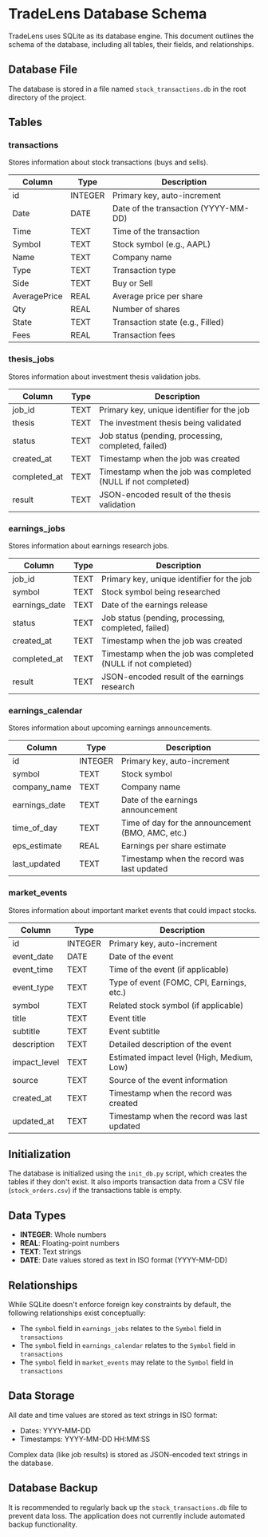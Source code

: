 # TradeLens Database Schema

TradeLens uses SQLite as its database engine. This document outlines the schema of the database, including all tables, their fields, and relationships.

## Database File

The database is stored in a file named `stock_transactions.db` in the root directory of the project.

## Tables

### transactions

Stores information about stock transactions (buys and sells).

| Column | Type | Description |
|--------|------|-------------|
| id | INTEGER | Primary key, auto-increment |
| Date | DATE | Date of the transaction (YYYY-MM-DD) |
| Time | TEXT | Time of the transaction |
| Symbol | TEXT | Stock symbol (e.g., AAPL) |
| Name | TEXT | Company name |
| Type | TEXT | Transaction type |
| Side | TEXT | Buy or Sell |
| AveragePrice | REAL | Average price per share |
| Qty | REAL | Number of shares |
| State | TEXT | Transaction state (e.g., Filled) |
| Fees | REAL | Transaction fees |

### thesis_jobs

Stores information about investment thesis validation jobs.

| Column | Type | Description |
|--------|------|-------------|
| job_id | TEXT | Primary key, unique identifier for the job |
| thesis | TEXT | The investment thesis being validated |
| status | TEXT | Job status (pending, processing, completed, failed) |
| created_at | TEXT | Timestamp when the job was created |
| completed_at | TEXT | Timestamp when the job was completed (NULL if not completed) |
| result | TEXT | JSON-encoded result of the thesis validation |

### earnings_jobs

Stores information about earnings research jobs.

| Column | Type | Description |
|--------|------|-------------|
| job_id | TEXT | Primary key, unique identifier for the job |
| symbol | TEXT | Stock symbol being researched |
| earnings_date | TEXT | Date of the earnings release |
| status | TEXT | Job status (pending, processing, completed, failed) |
| created_at | TEXT | Timestamp when the job was created |
| completed_at | TEXT | Timestamp when the job was completed (NULL if not completed) |
| result | TEXT | JSON-encoded result of the earnings research |

### earnings_calendar

Stores information about upcoming earnings announcements.

| Column | Type | Description |
|--------|------|-------------|
| id | INTEGER | Primary key, auto-increment |
| symbol | TEXT | Stock symbol |
| company_name | TEXT | Company name |
| earnings_date | TEXT | Date of the earnings announcement |
| time_of_day | TEXT | Time of day for the announcement (BMO, AMC, etc.) |
| eps_estimate | REAL | Earnings per share estimate |
| last_updated | TEXT | Timestamp when the record was last updated |

### market_events

Stores information about important market events that could impact stocks.

| Column | Type | Description |
|--------|------|-------------|
| id | INTEGER | Primary key, auto-increment |
| event_date | DATE | Date of the event |
| event_time | TEXT | Time of the event (if applicable) |
| event_type | TEXT | Type of event (FOMC, CPI, Earnings, etc.) |
| symbol | TEXT | Related stock symbol (if applicable) |
| title | TEXT | Event title |
| subtitle | TEXT | Event subtitle |
| description | TEXT | Detailed description of the event |
| impact_level | TEXT | Estimated impact level (High, Medium, Low) |
| source | TEXT | Source of the event information |
| created_at | TEXT | Timestamp when the record was created |
| updated_at | TEXT | Timestamp when the record was last updated |

## Initialization

The database is initialized using the `init_db.py` script, which creates the tables if they don't exist. It also imports transaction data from a CSV file (`stock_orders.csv`) if the transactions table is empty.

## Data Types

- **INTEGER**: Whole numbers
- **REAL**: Floating-point numbers
- **TEXT**: Text strings
- **DATE**: Date values stored as text in ISO format (YYYY-MM-DD)

## Relationships

While SQLite doesn't enforce foreign key constraints by default, the following relationships exist conceptually:

- The `symbol` field in `earnings_jobs` relates to the `Symbol` field in `transactions`
- The `symbol` field in `earnings_calendar` relates to the `Symbol` field in `transactions`
- The `symbol` field in `market_events` may relate to the `Symbol` field in `transactions`

## Data Storage

All date and time values are stored as text strings in ISO format:
- Dates: YYYY-MM-DD
- Timestamps: YYYY-MM-DD HH:MM:SS

Complex data (like job results) is stored as JSON-encoded text strings in the database.

## Database Backup

It is recommended to regularly back up the `stock_transactions.db` file to prevent data loss. The application does not currently include automated backup functionality. 